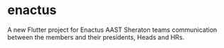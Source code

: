 # enactus

A new Flutter project for Enactus AAST Sheraton teams communication between the members and their presidents, Heads and HRs.
